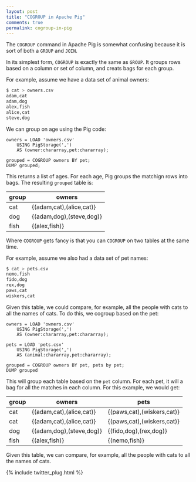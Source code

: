 ```yaml
---
layout: post
title: "COGROUP in Apache Pig"
comments: true
permalink: cogroup-in-pig
---
```


The `COGROUP` command in Apache Pig is somewhat confusing
because it is sort of both a `GROUP` and `JOIN`.

In its simplest form, `COGROUP` is exactly the same as `GROUP`. 
It groups rows based on a column or set of column, and
creats bags for each group.

For example, assume we have a data set of animal owners:

```bash
$ cat > owners.csv
adam,cat
adam,dog
alex,fish
alice,cat
steve,dog
```

We can group on age using the Pig code:

```
owners = LOAD 'owners.csv' 
    USING PigStorage(',')
    AS (owner:chararray,pet:chararray);

grouped = COGROUP owners BY pet;
DUMP grouped;
```

This returns a list of ages. For each age,
Pig groups the matchign rows into bags.
The resulting `grouped` table is:

| group |                   owners |
| ----- | ------------------------ |
|   cat | {(adam,cat),(alice,cat)} |
|   dog | {(adam,dog),(steve,dog)} |
|  fish |            {(alex,fish)} |


Where `COGROUP` gets fancy is that you can `COGROUP`
on two tables at the same time.

For example, assume we also had a data set of pet names:

```bash
$ cat > pets.csv
nemo,fish
fido,dog
rex,dog
paws,cat
wiskers,cat
```

Given this table, we could compare, for example, all the people 
with cats to all the names of cats.
To do this, we cogroup based on the pet:

```
owners = LOAD 'owners.csv' 
    USING PigStorage(',')
    AS (owner:chararray,pet:chararray);

pets = LOAD 'pets.csv' 
    USING PigStorage(',')
    AS (animal:chararray,pet:chararray);

grouped = COGROUP owners BY pet, pets by pet;
DUMP grouped
```

This will group each table based on the `pet` column.
For each pet, it will a bag for all the matches in each column.
For this example, we would get:

| group |                      owners |                       pets | 
| ----- | --------------------------- | -------------------------- | 
|  cat  |    {(adam,cat),(alice,cat)} | {(paws,cat),(wiskers,cat)} |
|  cat  |    {(adam,cat),(alice,cat)} | {(paws,cat),(wiskers,cat)} |
|  dog  |    {(adam,dog),(steve,dog)} |     {(fido,dog),(rex,dog)} |
|  fish |               {(alex,fish)} |              {(nemo,fish)} |

Given this table, we can compare, for example, all the people 
with cats to all the names of cats.

{% include twitter_plug.html %}
